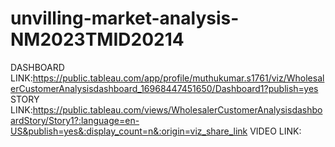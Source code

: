 # unvilling-market-analysis-NM2023TMID20214
DASHBOARD LINK:https://public.tableau.com/app/profile/muthukumar.s1761/viz/WholesalerCustomerAnalysisdashboard_16968447451650/Dashboard1?publish=yes
STORY LINK:https://public.tableau.com/views/WholesalerCustomerAnalysisdashboardStory/Story1?:language=en-US&publish=yes&:display_count=n&:origin=viz_share_link
VIDEO LINK:
